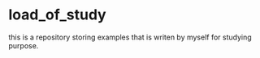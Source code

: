 # load_of_study
this is a repository storing examples that is writen by myself for studying purpose.
